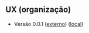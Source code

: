 ## UX (organização)

- Versão 0.0.1 ([externo](https://xd.adobe.com/view/56ff6646-cc3e-4aa4-b77d-6a60be41180f-03ac/)) ([local](hifi))
